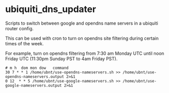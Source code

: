 # ubiquiti_dns_updater
Scripts to switch between google and opendns name servers in a ubiquiti router config.

This can be used with cron to turn on opendns site filtering during certain times of the week.

For example, turn on opendns filtering from 7:30 am Monday UTC until noon Friday UTC (11:30pm Sunday PST to 4am Friday PST).

```
# m h  dom mon dow   command
30 7 * * 1 /home/ubnt/use-opendns-nameservers.sh >> /home/ubnt/use-opendns-nameservers.output 2>&1
0 12  * * 5 /home/ubnt/use-google-nameservers.sh >> /home/ubnt/use-google-nameservers.output 2>&1
```
